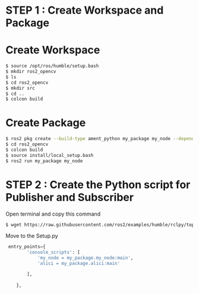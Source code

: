 # STEP 1 : Create Workspace and Package
# Create Workspace
```bash
$ source /opt/ros/humble/setup.bash
$ mkdir ros2_opencv 
$ ls
$ cd ros2_opencv
$ mkdir src
$ cd ..
$ colcon build

```
# Create Package
```bash
$ ros2 pkg create --build-type ament_python my_package my_node --dependencies rclpy image_transport cv_bridge sensor_msgs std_msgs opencv2
$ cd ros2_opencv
$ colcon build
$ source install/local_setup.bash
$ ros2 run my_package my_node

```
# STEP 2 : Create the Python script for Publisher and Subscriber
Open terminal and copy this command
```bash
$ wget https://raw.githubusercontent.com/ros2/examples/humble/rclpy/topics/minimal_publisher/examples_rclpy_minimal_publisher/publisher_member_function.py

```
Move to the Setup.py
```python
 entry_points={
        'console_scripts': [
            'my_node = my_package.my_node:main',
            'alici = my_package.alici:main'

        ],
        
    },


```





